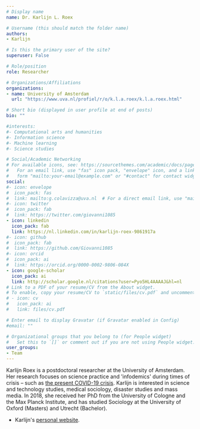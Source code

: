 ```yaml
---
# Display name
name: Dr. Karlijn L. Roex

# Username (this should match the folder name)
authors:
- Karlijn

# Is this the primary user of the site?
superuser: False

# Role/position
role: Researcher

# Organizations/Affiliations
organizations:
- name: University of Amsterdam
  url: "https://www.uva.nl/profiel/r/o/k.l.a.roex/k.l.a.roex.html"

# Short bio (displayed in user profile at end of posts)
bio: ""

#interests:
#- Computational arts and humanities
#- Information science
#- Machine learning
#- Science studies

# Social/Academic Networking
# For available icons, see: https://sourcethemes.com/academic/docs/page-builder/#icons
#   For an email link, use "fas" icon pack, "envelope" icon, and a link in the
#   form "mailto:your-email@example.com" or "#contact" for contact widget.
social:
#- icon: envelope
#  icon_pack: fas
#  link: mailto:g.colavizza@uva.nl  # For a direct email link, use "mailto:g.colavizza@uva.nl".
#- icon: twitter
#  icon_pack: fab
#  link: https://twitter.com/giovanni1085
- icon: linkedin
  icon_pack: fab
  link: https://nl.linkedin.com/in/karlijn-roex-9861917a
#- icon: github
#  icon_pack: fab
#  link: https://github.com/Giovanni1085
#- icon: orcid
#  icon_pack: ai
#  link: https://orcid.org/0000-0002-9806-084X
- icon: google-scholar
  icon_pack: ai
  link: http://scholar.google.nl/citations?user=Pyo5HL4AAAAJ&hl=nl
# Link to a PDF of your resume/CV from the About widget.
# To enable, copy your resume/CV to `static/files/cv.pdf` and uncomment the lines below.
# - icon: cv
#   icon_pack: ai
#   link: files/cv.pdf

# Enter email to display Gravatar (if Gravatar enabled in Config)
#email: ""

# Organizational groups that you belong to (for People widget)
#   Set this to `[]` or comment out if you are not using People widget.
user_groups:
- Team
---
```


Karlijn Roex is a postdoctoral researcher at the University of Amsterdam. Her research focuses on science practice and 'infodemics' during times of crisis – such as [the present COVID-19 crisis](https://covid19.humanities.uva.nl/). Karlijn is interested in science and technology studies, medical sociology, disaster studies and mass media. In 2018, she received her PhD from the University of Cologne and the Max Planck Institute, and has studied Sociology at the University of Oxford (Masters) and Utrecht (Bachelor).

* Karlijn's [personal website](https://www.karlijnroex.net/).

